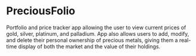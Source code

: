 # PreciousFolio

Portfolio and price tracker app allowing the user to view current prices of gold, silver, platinum, and palladium. App also allows users to add, modify, and delete their personal ownership of precious metals, giving them a real-time display of both the market and the value of their holdings.
